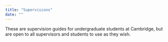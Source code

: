```yaml
---
title: "Supervisions"
date: ""
---
```


These are supervision guides for undergraduate students at Cambridge, but are open to all supervisors and students to use as they wish. 